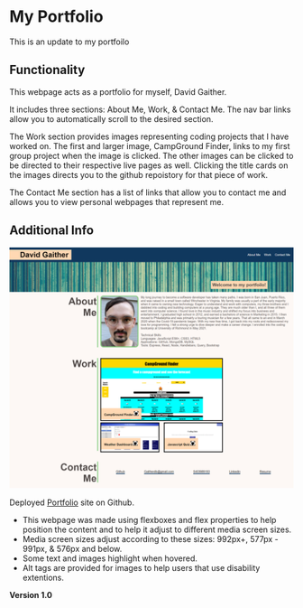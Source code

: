# My Portfolio

This is an update to my portfoilo

## Functionality

This webpage acts as a portfolio for myself, David Gaither. 

It includes three sections: About Me, Work, & Contact Me. 
The nav bar links allow you to automatically scroll to the desired section. 

The Work section provides images representing coding projects that I have worked on.
The first and larger image, CampGround Finder, links to my first group project when the image is clicked.
The other images can be clicked to be directed to their respective live pages as well. 
Clicking the title cards on the images directs you to the github repoistory for that piece of work.

The Contact Me section has a list of links that allow you to contact me and allows you to view personal webpages that represent me.

## Additional Info

![image](./assets/images/PortfolioV2.png)

Deployed [Portfolio](https://gaitherdb.github.io/Portfolio2/) site on Github.



* This webpage was made using flexboxes and flex properties to help position the content and to help it adjust to different media screen sizes.
* Media screen sizes adjust according to these sizes: 992px+, 577px - 991px, & 576px and below. 
* Some text and images highlight when hovered.
* Alt tags are provided for images to help users that use disability extentions.

**Version 1.0**

